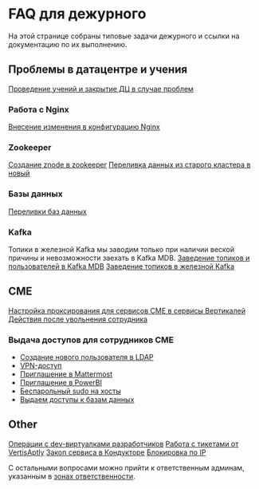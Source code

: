 # FAQ для дежурного
На этой странице собраны типовые задачи дежурного и ссылки на документацию по их выполнению.

## Проблемы в датацентре и учения

[Проведение учений и закрытие ДЦ в случае проблем](drills.md)

### Работа с Nginx
[Внесение изменения в конфигурацию Nginx](https://docs.yandex-team.ru/classifieds-ops-internal/services/network/nginx/update-config)

### Zookeeper
[Создание znode в zookeeper](https://wiki.yandex-team.ru/vertis-admin/Zookeeper/create-root-node/)
[Переливка данных из старого кластера в новый](https://wiki.yandex-team.ru/vertis-admin/Zookeeper/migrate-from-legacy/)

### Базы данных
[Переливки баз данных](https://wiki.yandex-team.ru/vertis-admin/storage/Perelivka-v-YT/)

### Kafka
Топики в железной Kafka мы заводим только при наличии веской причины и невозможности заехать в Kafka MDB.
[Заведение топиков и пользователей в Kafka MDB](../services/storages/kafka/mdb.md)
[Заведение топиков в железной Kafka](../services/storages/kafka/legacy.md)

## CME

[Настройка проксирования для сервисов CME в сервисы Вертикалей](../cme/cme-proxy-add-cluster.md)
[Действия после увольнения сотрудника](https://wiki.yandex-team.ru/vertis-admin/infra.cm.expert/users/uvolnenie)

### Выдача доступов для сотрудников CME
* [Создание нового пользователя в LDAP](https://wiki.yandex-team.ru/vertis-admin/infra.cm.expert/servisy/ldap/dobavitpolzovatelja)
* [VPN-доступ](https://wiki.yandex-team.ru/vertis-admin/infra.cm.expert/servisy/openvpn/#predostavitpolzovateljudostupkvpn)
* [Приглашение в Mattermost](https://wiki.yandex-team.ru/vertis-admin/infra.cm.expert/servisy/mattermost/priglasitpolzovatelja)
* [Приглашение в PowerBI](https://wiki.yandex-team.ru/vertis-admin/infra.cm.expert/servisy/powerbi/priglasitpolzovatelja)
* [Беспарольный sudo на хосты](https://wiki.yandex-team.ru/vertis-admin/infra.cm.expert/users/sudo)
* [Выдаем доступы к базам данных](https://wiki.yandex-team.ru/vertis-admin/infra.cm.expert/servisy/postgresql/predostavleniedostupasotrudnikam)

## Other

[Операции с dev-виртуалками разработчиков](../iaas/dev-vm.md)
[Работа с тикетами от VertisAptly](../iaas/aptly.md#tiket-ot-vertisaptly)
[Закоп сервиса в Кондукторе](../other/conductor.md)
[Блокировка по IP](../other/cbb.md)

С остальными вопросами можно прийти к ответственным админам, указанным в [зонах ответственности](../areas-of-responsibility.md).

